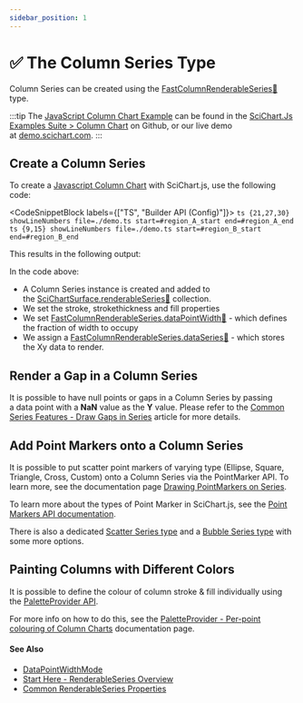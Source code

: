 ```yaml
---
sidebar_position: 1
---
```


# ✅ The Column Series Type

Column Series can be created using the [FastColumnRenderableSeries:blue_book:](https://www.scichart.com/documentation/js/current/typedoc/classes/fastcolumnrenderableseries.html) type.

:::tip
The [JavaScript Column Chart Example](https://demo.scichart.com/javascript/column-chart) can be found in the [SciChart.Js Examples Suite > Column Chart](https://github.com/ABTSoftware/SciChart.JS.Examples/tree/master/Examples/src/components/Examples/Charts2D/BasicChartTypes/ColumnChart) on Github, or our live demo at [demo.scichart.com](https://demo.scichart.com/javascript/column-chart).
:::

<ChartFromSciChartDemo 
    src="https://www.scichart.com/demo/iframe/column-chart" 
    title="Column Series Chart"
/>

## Create a Column Series

To create a [Javascript Column Chart](https://demo.scichart.com/javascript-column-chart) with SciChart.js, use the following code:

<CodeSnippetBlock labels={["TS", "Builder API (Config)"]}>
    ```ts {21,27,30} showLineNumbers file=./demo.ts start=#region_A_start end=#region_A_end
    ```
    ```ts {9,15} showLineNumbers file=./demo.ts start=#region_B_start end=#region_B_end
    ```
</CodeSnippetBlock>

This results in the following output:

<LiveDocSnippet name="./demo" />

In the code above:

*   A Column Series instance is created and added to the [SciChartSurface.renderableSeries:blue_book:](https://www.scichart.com/documentation/js/current/typedoc/classes/scichartsurface.html#renderableseries) collection.
*   We set the stroke, strokethickness and fill properties
*   We set [FastColumnRenderableSeries.dataPointWidth:blue_book:](https://www.scichart.com/documentation/js/current/typedoc/classes/fastcolumnrenderableseries.html#datapointwidth) - which defines the fraction of width to occupy
*   We assign a [FastColumnRenderableSeries.dataSeries:blue_book:](https://www.scichart.com/documentation/js/current/typedoc/classes/fastcolumnrenderableseries.html#dataseries) - which stores the Xy data to render.


## Render a Gap in a Column Series

It is possible to have null points or gaps in a Column Series by passing a data point with a **NaN** value as the **Y** value. Please refer to the [Common Series Features - Draw Gaps in Series](../../common-series-apis/drawing-gaps/) article for more details.

## Add Point Markers onto a Column Series

It is possible to put scatter point markers of varying type (Ellipse, Square, Triangle, Cross, Custom) onto a Column Series via the PointMarker API. To learn more, see the documentation page [Drawing PointMarkers on Series](../../common-series-apis/drawing-point-markers/).

To learn more about the types of Point Marker in SciChart.js, see the [Point Markers API documentation](../../common-series-apis/drawing-point-markers/).

There is also a dedicated [Scatter Series type](../../xy-scatter-renderable-series/) and a [Bubble Series type](../../xy-bubble-renderable-series/) with some more options.

## Painting Columns with Different Colors

It is possible to define the colour of column stroke & fill individually using the [PaletteProvider API](../../palette-provider-api/palette-provider-api-overview/).

For more info on how to do this, see the [PaletteProvider - Per-point colouring of Column Charts](../../palette-provider-api/fast-column-renderable-series/) documentation page.

#### See Also

* [DataPointWidthMode](../data-point-width-mode/)
* [Start Here - RenderableSeries Overview](../../renderable-series-api-overview/)
* [Common RenderableSeries Properties](../../common-series-apis/)